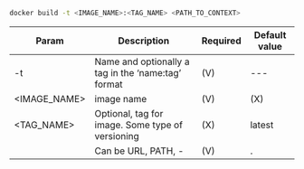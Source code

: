 ```sh
docker build -t <IMAGE_NAME>:<TAG_NAME> <PATH_TO_CONTEXT>
```

| Param        | Description                                        | Required | Default value |
|--------------|----------------------------------------------------|----------|---------------|
| -t           | Name and optionally a tag in the ‘name:tag’ format | (V)      | ---           |
| <IMAGE_NAME> | image name                                         | (V)      | (X)           |
| <TAG_NAME>   | Optional, tag for image. Some type of versioning   | (X)      | latest        |
| <CONTEXT>    | Can be URL, PATH, -                                | (V)      | .             |


